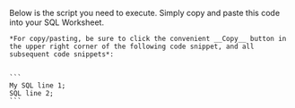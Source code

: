Below is the script you need to execute. Simply copy and paste this code into your SQL Worksheet.

    *For copy/pasting, be sure to click the convenient __Copy__ button in the upper right corner of the following code snippet, and all subsequent code snippets*: 


    ```
    My SQL line 1;
    SQL line 2;
    ```
